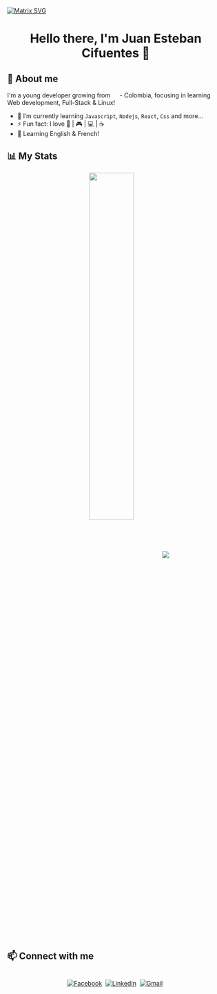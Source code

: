  [![Matrix SVG](https://raw.githubusercontent.com/rodrigograca31/rodrigograca31/master/matrix.svg)]() 

  <h1 align="center"><b>
   Hello there, I'm Juan Esteban Cifuentes 👋</b>
</h1>

## :triangular_flag_on_post: About me

I'm a young developer growing  from <img src="https://www.worldometers.info/img/flags/co-flag.gif" width="14"/> - Colombia,  focusing in learning  Web development, Full-Stack & Linux! 
- 🌱 I’m currently learning `Javascript`, `Nodejs`, `React`, `Css` and more...
- ⚡ Fun fact: I love :book: | :video_game: | :computer: | :coffee:
- :speech_balloon: Learning English & French!

## :bar_chart: My Stats

<p align="center">
 <img align="center" width="45.4%" src="https://github-readme-stats.vercel.app/api/wakatime?username=JuanEstebanCC&layout=compact">

   <img  align="center"  src="https://github-readme-stats.vercel.app/api/top-langs/?username=JuanEstebanCC&layout=compact">
 </ṕ>
 


## :mailbox:  Connect with me
<p align="center">
<br>
<a href="https://www.facebook.com/juanestebancifuentesl"><img src="https://img.shields.io/badge/facebook-%231877F2.svg?&style=for-the-badge&logo=facebook&logoColor=white" alt="Facebook" /></a>&nbsp;
<a href="https://www.linkedin.com/in/juan-esteban-cifuentes-0bb76a198/"><img src="https://img.shields.io/badge/linkedin-%230077B5.svg?&style=for-the-badge&logo=linkedin&logoColor=white" alt="LinkedIn" /></a>&nbsp;
<a href="mailto:juanescifuentes75@gmail.com"><img src="https://img.shields.io/badge/gmail-%23D14836.svg?&style=for-the-badge&logo=gmail&logoColor=white" alt="Gmail"/></a>&nbsp;

</p>

<!--
**JuanEstebanCC/JuanEstebanCC** is a ✨ _special_ ✨ repository because its `README.md` (this file) appears on your GitHub profile.

Here are some ideas to get you started:

- 🔭 I’m currently working on ...

- 👯 I’m looking to collaborate on ...
- 🤔 I’m looking for help with ...
- 💬 Ask me about ...
- 📫 How to reach me: ...
- 😄 Pronouns: ..

-->
